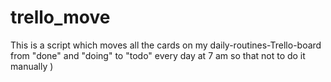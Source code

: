 # trello_move
This is a script which moves all the cards on my daily-routines-Trello-board from "done" and "doing" to "todo" every day at 7 am so that not to do it manually )
